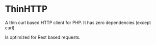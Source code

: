 # ThinHTTP

A thin curl based HTTP client for PHP. It has zero dependencies (except curl).

Is optimized for Rest based requests.
